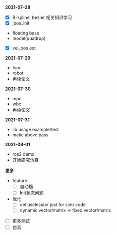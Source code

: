 **2021-07-28**

- [x] B-spline, bezier 相关知识学习
- [x] jpos_init
- floating base
- model(quadrup)
- [x] vel_pos est

**2021-07-29**

- fsm
- robot
- 再读论文

**2021-07-30**

- mpc
- wbc
- 再读论文

**2021-07-31**

- lib usage example/test
- make above pass

**2021-08-01**

- ros2 demo
- 开始研究仿真

**更多**

- feature
  - [ ] 自动档
  - [ ] Init状态问题
- 优化
  - [ ] del useless(or just for sim) code
  - [ ] dynamic vector/matrix -> fixed vector/matrix
- [ ] 更多测试
- [ ] 仿真
